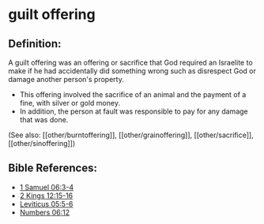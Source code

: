 # guilt offering #

## Definition: ##

A guilt offering was an offering or sacrifice that God required an Israelite to make if he had accidentally did something wrong such as disrespect God or damage another person's property.

* This offering involved the sacrifice of an animal and the payment of a fine, with silver or gold money.
* In addition, the person at fault was responsible to pay for any damage that was done.

(See also: [[other/burntoffering]], [[other/grainoffering]], [[other/sacrifice]], [[other/sinoffering]])

## Bible References: ##

* [1 Samuel 06:3-4](en/tn/1sa/help/06/03)
* [2 Kings 12:15-16](en/tn/2ki/help/12/15)
* [Leviticus 05:5-6](en/tn/lev/help/05/05)
* [Numbers 06:12](en/tn/num/help/06/12)